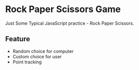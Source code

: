 # Rock Paper Scissors Game
Just Some Typical JavaScript practice - Rock Paper Scissors.

## Feature
<ul>
  <li>Random choice for computer</li>
  <li>Custom choice for user</li>
  <li>Point tracking</li>
</ul>
